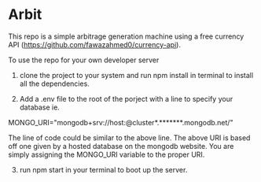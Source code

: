 # Arbit
This repo is a simple arbitrage generation machine using a free currency API (https://github.com/fawazahmed0/currency-api).

To use the repo for your own developer server
1. clone the project to your system and run npm install in terminal to install all the dependencies.

2. Add a .env file to the root of the porject with a line to specify your database ie.

MONGO_URI="mongodb+srv://host:<password>@cluster*.*******.mongodb.net/"

The line of code could be similar to the above line. The above URI is based off one given by a hosted database on the mongodb website. You are simply assigning the MONGO_URI variable to the proper URI.

3. run npm start in your terminal to boot up the server.
